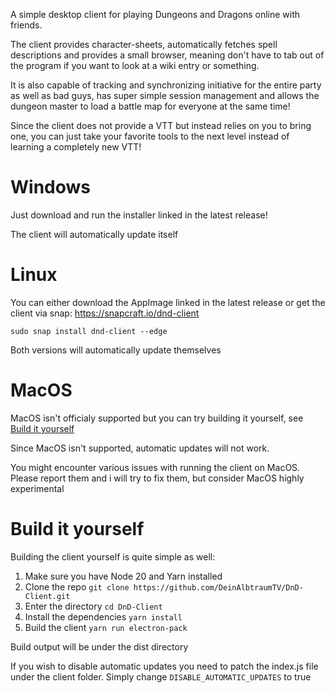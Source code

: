 A simple desktop client for playing Dungeons and Dragons online with friends.
  
The client provides character-sheets, automatically fetches spell descriptions and provides a small browser, meaning don't have to tab out of the program if you want to look at a wiki entry or something.
  
It is also capable of tracking and synchronizing initiative for the entire party as well as bad guys, has super simple session management and allows the dungeon master to load a battle map for everyone at the same time!
  
Since the client does not provide a VTT but instead relies on you to bring one, you can just take your favorite tools to the next level instead of learning a completely new VTT!

# Windows
Just download and run the installer linked in the latest release!

The client will automatically update itself

# Linux
You can either download the AppImage linked in the latest release or get the client via snap: https://snapcraft.io/dnd-client

`sudo snap install dnd-client --edge`

Both versions will automatically update themselves

# MacOS
MacOS isn't officialy supported but you can try building it yourself, see [Build it yourself](https://github.com/DeinAlbtraumTV/DnD-Client/edit/master/Readme.md#build-it-yourself)

Since MacOS isn't supported, automatic updates will not work.

You might encounter various issues with running the client on MacOS. Please report them and i will try to fix them, but consider MacOS highly experimental

# Build it yourself
Building the client yourself is quite simple as well:
1. Make sure you have Node 20 and Yarn installed
2. Clone the repo `git clone https://github.com/DeinAlbtraumTV/DnD-Client.git`
3. Enter the directory `cd DnD-Client`
4. Install the dependencies `yarn install`
5. Build the client `yarn run electron-pack`

Build output will be under the dist directory

If you wish to disable automatic updates you need to patch the index.js file under the client folder. Simply change `DISABLE_AUTOMATIC_UPDATES` to true
